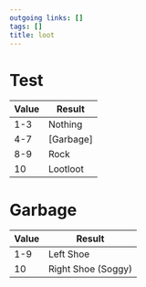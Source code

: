 ```yaml
---
outgoing links: []
tags: []
title: loot
---
```

# Test

|Value|Result|
|-|-|
|1-3| Nothing |
|4-7| [Garbage] |
|8-9| Rock |
|10| Lootloot|

# Garbage

|Value|Result|
|-|-|
|1-9| Left Shoe |
|10 | Right Shoe (Soggy) |
